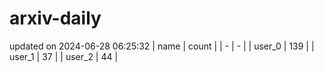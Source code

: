 # arxiv-daily
updated on 2024-06-28 06:25:32
| name | count |
| - | - |
| user_0 | 139 |
| user_1 | 37 |
| user_2 | 44 |
